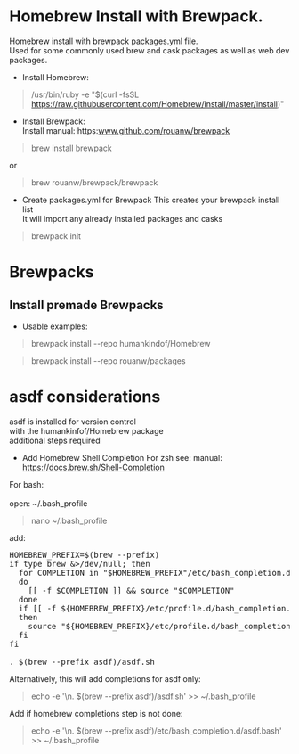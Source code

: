 # Homebrew Install with Brewpack.
Homebrew install with brewpack packages.yml file.<br />
Used for some commonly used brew and cask packages as well as web dev packages.

* Install Homebrew:
 >/usr/bin/ruby -e "$(curl -fsSL https://raw.githubusercontent.com/Homebrew/install/master/install)"

* Install Brewpack:<br />
Install manual: https:www.github.com/rouanw/brewpack

> brew install brewpack

or

> brew rouanw/brewpack/brewpack

* Create packages.yml for Brewpack
This creates your brewpack install list<br />
It will import any already installed packages and casks
> brewpack init

# Brewpacks
## Install premade Brewpacks
* Usable examples:
> brewpack install --repo humankindof/Homebrew

> brewpack install --repo rouanw/packages

# asdf considerations
asdf is installed for version control<br />
with the humankinfof/Homebrew package<br />
additional steps required
* Add Homebrew Shell Completion
For zsh see:
manual: https://docs.brew.sh/Shell-Completion

For bash:<br /><br />
open: ~/.bash_profile
> nano ~/.bash_profile

add:
<pre>
HOMEBREW_PREFIX=$(brew --prefix)
if type brew &>/dev/null; then
  for COMPLETION in "$HOMEBREW_PREFIX"/etc/bash_completion.d/*
  do
    [[ -f $COMPLETION ]] && source "$COMPLETION"
  done
  if [[ -f ${HOMEBREW_PREFIX}/etc/profile.d/bash_completion.sh ]];
  then
    source "${HOMEBREW_PREFIX}/etc/profile.d/bash_completion.sh"
  fi
fi

. $(brew --prefix asdf)/asdf.sh
</pre>

Alternatively, this will add completions for asdf only:
> echo -e '\n. $(brew --prefix asdf)/asdf.sh' >> ~/.bash_profile

Add if homebrew completions step is not done:
> echo -e '\n. $(brew --prefix asdf)/etc/bash_completion.d/asdf.bash' >> ~/.bash_profile
